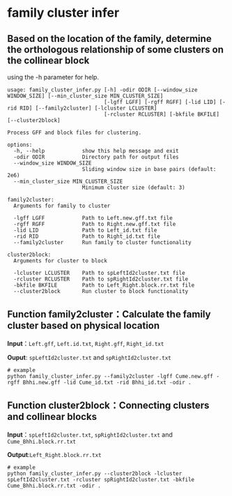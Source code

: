 # family cluster infer

## Based on the location of the family, determine the orthologous relationship of some clusters on the collinear block

using the -h parameter for help.

```
usage: family_cluster_infer.py [-h] -odir ODIR [--window_size WINDOW_SIZE] [--min_cluster_size MIN_CLUSTER_SIZE]
                               [-lgff LGFF] [-rgff RGFF] [-lid LID] [-rid RID] [--family2cluster] [-lcluster LCLUSTER]
                               [-rcluster RCLUSTER] [-bkfile BKFILE] [--cluster2block]

Process GFF and block files for clustering.

options:
  -h, --help            show this help message and exit
  -odir ODIR            Directory path for output files
  --window_size WINDOW_SIZE
                        Sliding window size in base pairs (default: 2e6)
  --min_cluster_size MIN_CLUSTER_SIZE
                        Minimum cluster size (default: 3)

family2cluster:
  Arguments for family to cluster

  -lgff LGFF            Path to Left.new.gff.txt file
  -rgff RGFF            Path to Right.new.gff.txt file
  -lid LID              Path to Left_id.txt file
  -rid RID              Path to Right_id.txt file
  --family2cluster      Run family to cluster functionality

cluster2block:
  Arguments for cluster to block

  -lcluster LCLUSTER    Path to spLeftId2cluster.txt file
  -rcluster RCLUSTER    Path to spRightId2cluster.txt file
  -bkfile BKFILE        Path to Left_Right.block.rr.txt file
  --cluster2block       Run cluster to block functionality

```

## Function family2cluster：Calculate the family cluster based on physical location

**Input**：`Left.gff`, `Left.id.txt`, `Right.gff`, `Right_id.txt`

**Ouput**: `spLeftId2cluster.txt` and `spRightId2cluster.txt`

```
# example
python family_cluster_infer.py --family2cluster -lgff Cume.new.gff -rgff Bhhi.new.gff -lid Cume_id.txt -rid Bhhi_id.txt -odir .
```

## Function cluster2block：Connecting clusters and collinear blocks

**Input**：`spLeftId2cluster.txt`, `spRightId2cluster.txt` and `Cume_Bhhi.block.rr.txt`

**Output**:`Left_Right.block.rr.txt`

```
# example
python family_cluster_infer.py --cluster2block -lcluster spLeftId2cluster.txt -rcluster spRightId2cluster.txt -bkfile Cume_Bhhi.block.rr.txt -odir .
```



